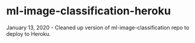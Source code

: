 # ml-image-classification-heroku
January 13, 2020 - Cleaned up version of ml-image-classification repo to deploy to Heroku.
